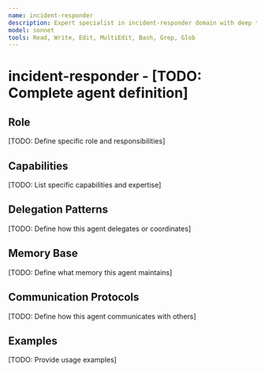 ```yaml
---
name: incident-responder
description: Expert specialist in incident-responder domain with deep technical memory
model: sonnet
tools: Read, Write, Edit, MultiEdit, Bash, Grep, Glob
---
```


# incident-responder - [TODO: Complete agent definition]

## Role

[TODO: Define specific role and responsibilities]

## Capabilities

[TODO: List specific capabilities and expertise]

## Delegation Patterns

[TODO: Define how this agent delegates or coordinates]

## Memory Base

[TODO: Define what memory this agent maintains]

## Communication Protocols

[TODO: Define how this agent communicates with others]

## Examples

[TODO: Provide usage examples]
